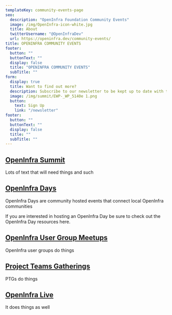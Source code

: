 ```yaml
---
templateKey: community-events-page
seo:
  description: "OpenInfra Foundation Community Events"
  image: /img/OpenInfra-icon-white.jpg
  title: About
  twitterUsername: "@OpenInfraDev"
  url: https://openinfra.dev/community-events/
title: OPENINFRA COMMUNITY EVENTS
footer:
  button: ""
  buttonText: ""
  display: false
  title: "OPENINFRA COMMUNITY EVENTS"
  subTitle: ""
form:
  display: true
  title: Want to find out more?
  description: Subscribe to our newsletter to be kept up to date with the latest about the Summit.
  image: /img/summit/EWP-_WP_5140e 1.png
  button:
    text: Sign Up
    link: "/newsletter"
footer:
  button: ""
  buttonText: ""
  display: false
  title: ""
  subTitle: ""
---
```


## [OpenInfra Summit](/summit)

Lots of text that will need things and such

## [OpenInfra Days](https://www.openstack.org/events/community-events#openinfra_days)

OpenInfra Days are community hosted events that connect local OpenInfra communities 

If you are interested in hosting an OpenInfra Day be sure to check out the OpenInfra Day resources here. 

## [OpenInfra User Group Meetups](https://www.meetup.com/pro/openinfradev)

OpenInfra user groups do things

## [Project Teams Gatherings](/ptg)

PTGs do things

## [OpenInfra Live](/live)

It does things as well
